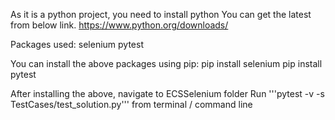As it is a python project, you need to install python
You can get the latest from below link.
https://www.python.org/downloads/

Packages used:
selenium
pytest

You can install the above packages using pip:
pip install selenium
pip install pytest

After installing the above, navigate to ECSSelenium folder
Run '''pytest -v -s TestCases/test_solution.py''' from terminal / command line
